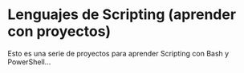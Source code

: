 # Lenguajes de Scripting (aprender con proyectos)
Esto es una serie de proyectos para aprender Scripting con Bash y PowerShell...
